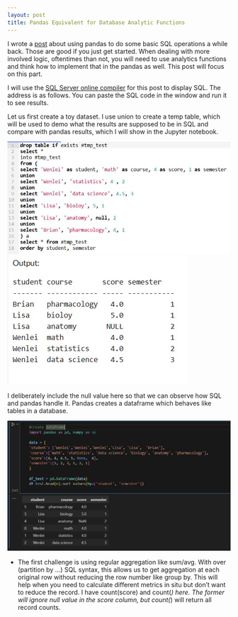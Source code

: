 ```yaml
---
layout: post
title: Pandas Equivalent for Database Analytic Functions
---
```


I wrote a [post](https://wenleicao.github.io/Pandas_Cheat_Sheet_for_Database_Developer/) about using pandas to do some basic SQL operations a while back. Those are good if you just get started. When dealing with more involved logic, oftentimes than not, you will need to use analytics functions and think how to implement that in the pandas as well. This post will focus on this part.  

I will use the [SQL Server online compiler](https://onecompiler.com/sqlserver/) for this post to display SQL.  The address is as follows. You can paste the SQL code in the window and run it to see results.  

Let us first create a toy dataset. I use union to create a temp table, which will be used to demo what the results are supposed to be in SQL and compare with pandas results, which I will show in the Jupyter notebook. 

<img src="/images/blog61/1sql_createtable.JPG">   
<img src="/images/blog61/1sql_createtable_result.JPG">

I deliberately include the null value here so that we can observe how SQL and pandas handle it. Pandas creates a dataframe which behaves like tables in a database.    

<img src="/images/blog61/1pandas_createtable.JPG">  

* The first challenge is using regular aggregation like sum/avg.  With over (partition by …) SQL syntax, this allows us to get aggregation at each original row without reducing the row number like group by. This will help when you need to calculate different metrics in situ but don’t want to reduce the record.  I have count(score) and count(*) here. The former will ignore null value in the score column, but count(*) will return all record counts. 



